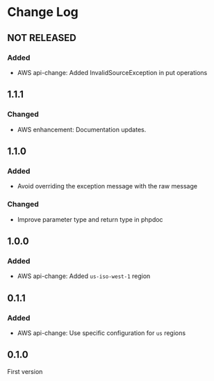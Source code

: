 # Change Log

## NOT RELEASED

### Added

- AWS api-change: Added InvalidSourceException in put operations

## 1.1.1

### Changed

- AWS enhancement: Documentation updates.

## 1.1.0

### Added

- Avoid overriding the exception message with the raw message

### Changed

- Improve parameter type and return type in phpdoc

## 1.0.0

### Added

- AWS api-change: Added `us-iso-west-1` region

## 0.1.1

### Added

- AWS api-change: Use specific configuration for `us` regions

## 0.1.0

First version
